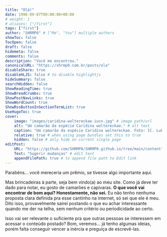 ```yaml
---
title: "Olá!"
date: 1996-09-07T00:00:00+00:00
# weight: 1
# aliases: ["/first"]
tags: ["first"]
author: "SHRMP0" # ["Me", "You"] multiple authors
showToc: false
TocOpen: false
draft: false
hidemeta: false
comments: false
description: "Você me encontrou."
canonicalURL: "https://shrmp0.com.br/posts/ola"
disableShare: true
disableHLJS: false # to disable highlightjs
hideSummary: false
searchHidden: false
ShowReadingTime: true
ShowBreadCrumbs: true
ShowPostNavLinks: true
ShowWordCount: true
ShowRssButtonInSectionTermList: true
UseHugoToc: true
cover:
    image: "images/caridina-woltereckae-iucn.jpg" # image path/url
    alt: "Um camarão da espécie Caridina woltereckae." # alt text
    caption: "Um camarão da espécie Caridina woltereckae. Foto: [C. Lukhaup](https://iucn.org/content/dead-shrimp-blues-imperilled-status-freshwater-shrimps)" # display caption under cover
    relative: true # when using page bundles set this to true
    hidden: false # only hide on current single page
editPost:
    URL: "https://github.com/SHRMP0/SHRMP0.github.io/tree/main/content"
    Text: "Sugerir mudanças" # edit text
    appendFilePath: true # to append file path to Edit link
---
```


Parabéns... você mereceria um prêmio, se tivesse algo importante aqui.

Mas brincadeiras à parte, seja bem vindo(a) ao meu site. Como já deve ter dado para notar, eu gosto de camarões e capivaras. **O que você vai encontrar de bom aqui? Honestamente, não sei.** Eu não tenho nenhuma proposta clara definida pra esse cantinho na internet, só sei que ele é meu. Dito isso, provavelmente sairei postando o que eu achar interessante quando me der na telha, sem nenhum critério ou periodicidade ao certo.

Isso vai ser relevante o suficiente pra que outras pessoas se interessem em acessar o conteúdo postado? Bom, veremos... já tenho algumas ideias, porém falta conseguir vencer a inércia e preguiça de escrevê-las.